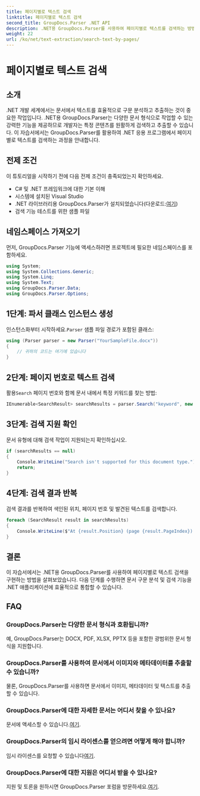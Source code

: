 ```yaml
---
title: 페이지별로 텍스트 검색
linktitle: 페이지별로 텍스트 검색
second_title: GroupDocs.Parser .NET API
description: .NET용 GroupDocs.Parser를 사용하여 페이지별로 텍스트를 검색하는 방법을 알아보세요. .NET 애플리케이션의 문서에서 특정 콘텐츠를 효율적으로 추출합니다.
weight: 22
url: /ko/net/text-extraction/search-text-by-pages/
---
```


# 페이지별로 텍스트 검색

## 소개
.NET 개발 세계에서는 문서에서 텍스트를 효율적으로 구문 분석하고 추출하는 것이 중요한 작업입니다. .NET용 GroupDocs.Parser는 다양한 문서 형식으로 작업할 수 있는 강력한 기능을 제공하므로 개발자는 특정 콘텐츠를 원활하게 검색하고 추출할 수 있습니다. 이 자습서에서는 GroupDocs.Parser를 활용하여 .NET 응용 프로그램에서 페이지별로 텍스트를 검색하는 과정을 안내합니다.
## 전제 조건
이 튜토리얼을 시작하기 전에 다음 전제 조건이 충족되었는지 확인하세요.
- C# 및 .NET 프레임워크에 대한 기본 이해
- 시스템에 설치된 Visual Studio
-  .NET 라이브러리용 GroupDocs.Parser가 설치되었습니다(다운로드:[여기](https://releases.groupdocs.com/parser/net/))
- 검색 기능 테스트를 위한 샘플 파일
## 네임스페이스 가져오기
먼저, GroupDocs.Parser 기능에 액세스하려면 프로젝트에 필요한 네임스페이스를 포함하세요.
```csharp
using System;
using System.Collections.Generic;
using System.Linq;
using System.Text;
using GroupDocs.Parser.Data;
using GroupDocs.Parser.Options;
```
## 1단계: 파서 클래스 인스턴스 생성
 인스턴스화부터 시작하세요.`Parser` 샘플 파일 경로가 포함된 클래스:
```csharp
using (Parser parser = new Parser("YourSampleFile.docx"))
{
    // 귀하의 코드는 여기에 있습니다
}
```
## 2단계: 페이지 번호로 텍스트 검색
 활용`Search` 페이지 번호와 함께 문서 내에서 특정 키워드를 찾는 방법:
```csharp
IEnumerable<SearchResult> searchResults = parser.Search("keyword", new SearchOptions(false, false, false, true));
```
## 3단계: 검색 지원 확인
문서 유형에 대해 검색 작업이 지원되는지 확인하십시오.
```csharp
if (searchResults == null)
{
    Console.WriteLine("Search isn't supported for this document type.");
    return;
}
```
## 4단계: 검색 결과 반복
검색 결과를 반복하여 색인된 위치, 페이지 번호 및 발견된 텍스트를 검색합니다.
```csharp
foreach (SearchResult result in searchResults)
{
    Console.WriteLine($"At {result.Position} (page {result.PageIndex}): {result.Text}");
}
```
## 결론
이 자습서에서는 .NET용 GroupDocs.Parser를 사용하여 페이지별로 텍스트 검색을 구현하는 방법을 살펴보았습니다. 다음 단계를 수행하면 문서 구문 분석 및 검색 기능을 .NET 애플리케이션에 효율적으로 통합할 수 있습니다.

## FAQ
### GroupDocs.Parser는 다양한 문서 형식과 호환됩니까?
예, GroupDocs.Parser는 DOCX, PDF, XLSX, PPTX 등을 포함한 광범위한 문서 형식을 지원합니다.
### GroupDocs.Parser를 사용하여 문서에서 이미지와 메타데이터를 추출할 수 있습니까?
물론, GroupDocs.Parser를 사용하면 문서에서 이미지, 메타데이터 및 텍스트를 추출할 수 있습니다.
### GroupDocs.Parser에 대한 자세한 문서는 어디서 찾을 수 있나요?
 문서에 액세스할 수 있습니다.[여기](https://tutorials.groupdocs.com/parser/net/).
### GroupDocs.Parser의 임시 라이센스를 얻으려면 어떻게 해야 합니까?
 임시 라이센스를 요청할 수 있습니다[여기](https://purchase.groupdocs.com/temporary-license/).
### GroupDocs.Parser에 대한 지원은 어디서 받을 수 있나요?
 지원 및 토론을 원하시면 GroupDocs.Parser 포럼을 방문하세요.[여기](https://forum.groupdocs.com/c/parser/17).